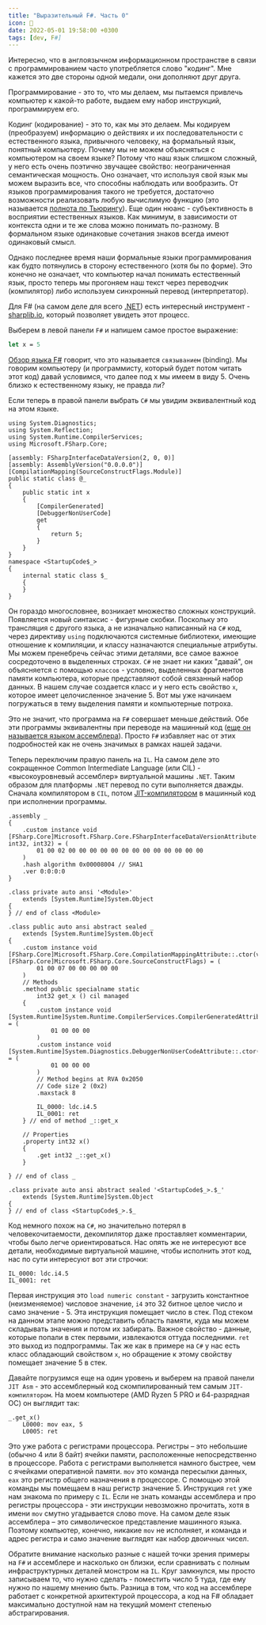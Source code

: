 ```yaml
---
title: "Выразительный F#. Часть 0"
icon: 💠
date: 2022-05-01 19:58:00 +0300
tags: [dev, F#]
---
```


Интересно, что в англоязычном информационном пространстве в связи с программированием часто употребляется слово "кодинг". Мне кажется это две стороны одной медали, они дополняют друг друга.

Программирование - это то, что мы делаем, мы пытаемся привлечь компьютер к какой-то работе, выдаем ему набор инструкций, программируем его.

Кодинг (кодирование) - это то, как мы это делаем. Мы кодируем (преобразуем) информацию о действиях и их последовательности с естественного языка, привычного человеку, на формальный язык, понятный компьютеру. Почему мы не можем объясняться с компьютером на своем языке? Потому что наш язык слишком сложный, у него есть очень поэтично звучащее свойство: неограниченная семантическая мощность. Оно означает, что используя свой язык мы можем выразить все, что способны наблюдать или вообразить. От языков программирования такого не требуется, достаточно возможности реализовать любую вычислимую функцию (это называется [полнота по Тьюрингу][1]). Еще один нюанс - субъективность в восприятии естественных языков. Как минимум, в зависимости от контекста одни и те же слова можно понимать по-разному. В формальном языке одинаковые сочетания знаков всегда имеют одинаковый смысл.

Однако последнее время наши формальные языки программирования как будто потянулись в сторону естественного (хотя бы по форме). Это конечно не означает, что компьютер начал понимать естественный язык, просто теперь мы прогоняем наш текст через переводчик (компилятор) либо используем синхронный перевод (интерпретатор).

Для F# (на самом деле для всего [.NET][2]) есть интересный инструмент - [sharplib.io][3], который позволяет увидеть этот процесс.

Выберем в левой панели `F#` и напишем самое простое выражение:

```fsharp
let x = 5
```

[Обзор языка F#][4] говорит, что это называется `связыванием` (binding). Мы говорим компьютеру (и программисту, который будет потом читать этот код) давай условимся, что далее под x мы имеем в виду 5. Очень близко к естественному языку, не правда ли?

Если теперь в правой панели выбрать `C#` мы увидим эквивалентный код на этом языке.

```csharp{9,11,17}
using System.Diagnostics;
using System.Reflection;
using System.Runtime.CompilerServices;
using Microsoft.FSharp.Core;

[assembly: FSharpInterfaceDataVersion(2, 0, 0)]
[assembly: AssemblyVersion("0.0.0.0")]
[CompilationMapping(SourceConstructFlags.Module)]
public static class @_
{
    public static int x
    {
        [CompilerGenerated]
        [DebuggerNonUserCode]
        get
        {
            return 5;
        }
    }
}
namespace <StartupCode$_>
{
    internal static class $_
    {
    }
}
```

Он гораздо многословнее, возникает множество сложных конструкций. Появляется новый синтаксис - фигурные скобки. Поскольку это трансляция с другого языка, а не изначально написанный на `C#` код, через директиву `using` подключаются системные библиотеки, имеющие отношение к компиляции, и классу назначаются специальные атрибуты. Мы можем пренебречь сейчас этими деталями, все самое важное сосредоточено в выделенных строках. `C#` не знает ни каких "давай", он объясняется с помощью `классов` - условно, выделенных фрагментов памяти компьютера, которые представляют собой связанный набор данных. В нашем случае создается класс и у него есть свойство `x`, которое имеет целочисленное значение 5. Вот мы уже начинаем погружаться в тему выделения памяти и компьютерные потроха.

Это не значит, что программа на `F#` совершает меньше действий. Обе эти программы эквивалентны при переводе на машинный код ([еще он называется языком ассемблера][5]). Просто `F#` избавляет нас от этих подробностей как не очень значимых в рамках нашей задачи.

Теперь переключим правую панель на `IL`. На самом деле это сокращенное Common Intermediate Language (или CIL) - «высокоуровневый ассемблер» виртуальной машины `.NET`. Таким образом для платформы `.NET` перевод по сути выполняется дважды. Сначала компилятором в `CIL`, потом [JIT-компилятором][6] в машинный код при исполнении программы.

```cil
.assembly _
{
    .custom instance void [FSharp.Core]Microsoft.FSharp.Core.FSharpInterfaceDataVersionAttribute::.ctor(int32, int32, int32) = (
        01 00 02 00 00 00 00 00 00 00 00 00 00 00 00 00
    )
    .hash algorithm 0x00008004 // SHA1
    .ver 0:0:0:0
}

.class private auto ansi '<Module>'
    extends [System.Runtime]System.Object
{
} // end of class <Module>

.class public auto ansi abstract sealed _
    extends [System.Runtime]System.Object
{
    .custom instance void [FSharp.Core]Microsoft.FSharp.Core.CompilationMappingAttribute::.ctor(valuetype [FSharp.Core]Microsoft.FSharp.Core.SourceConstructFlags) = (
        01 00 07 00 00 00 00 00
    )
    // Methods
    .method public specialname static
        int32 get_x () cil managed
    {
        .custom instance void [System.Runtime]System.Runtime.CompilerServices.CompilerGeneratedAttribute::.ctor() = (
            01 00 00 00
        )
        .custom instance void [System.Runtime]System.Diagnostics.DebuggerNonUserCodeAttribute::.ctor() = (
            01 00 00 00
        )
        // Method begins at RVA 0x2050
        // Code size 2 (0x2)
        .maxstack 8

        IL_0000: ldc.i4.5
        IL_0001: ret
    } // end of method _::get_x

    // Properties
    .property int32 x()
    {
        .get int32 _::get_x()
    }

} // end of class _

.class private auto ansi abstract sealed '<StartupCode$_>.$_'
    extends [System.Runtime]System.Object
{
} // end of class <StartupCode$_>.$_

```

Код немного похож на `C#`, но значительно потерял в человекочитаемости, декомпилятор даже проставляет комментарии, чтобы было легче ориентироваться. Нас опять же не интересуют все детали, необходимые виртуальной машине, чтобы исполнить этот код, нас по сути интересуют вот эти строчки:

```cil
IL_0000: ldc.i4.5
IL_0001: ret
```

Первая инструкция это `load numeric constant` - загрузить константное (неизменяемое) числовое значение, `i4` это 32 битное целое число и само значение - 5. Эта инструкция помещает число в стек. Под стеком на данном этапе можно представить область памяти, куда мы можем складывать значения и потом их забирать. Важное свойство - данные, которые попали в стек первыми, извлекаются оттуда последними. `ret` это выход из подпрограммы. Так же как в примере на `C#` у нас есть класс обладающий свойством `x`, но обращение к этому свойству помещает значение 5 в стек.

Давайте погрузимся еще на один уровень и выберем на правой панели `JIT Asm` - это ассемблерный код скомпилированный тем самым `JIT-компилятором`. На моем компьютере (AMD Ryzen 5 PRO и 64-разрядная ОС) он выглядит так:

```asm6502
_.get_x()
    L0000: mov eax, 5
    L0005: ret
```

Это уже работа с регистрами процессора. Регистры – это небольшие (обычно 4 или 8 байт) ячейки памяти, расположенные непосредственно в процессоре. Работа с регистрами выполняется намного быстрее, чем с ячейками оперативной памяти. `mov` это команда пересылки данных, `eax` это регистр общего назначения в процессоре. С помощью этой команды мы помещаем в наш регистр значение 5. Инструкция `ret` уже нам знакома по примеру с `IL`. Если не знать команды ассемблера и про регистры процессора - эти инструкции невозможно прочитать, хотя в имени `mov` смутно угадывается слово move. На самом деле язык ассемблера – это символическое представление машинного языка. Поэтому компьютер, конечно, никакие `mov` не исполняет, и команда и адрес регистра и само значение выглядят как набор двоичных чисел.

Обратите внимание насколько разные с нашей точки зрения примеры на `F#` и ассемблере и насколько он близки, если сравнивать с полным инфраструктурных деталей монстром на `IL`. Круг замкнулся, мы просто записываем то, что нужно сделать - поместить число 5 туда, где ему нужно по нашему мнению быть. Разница в том, что код на ассемблере работает с конкретной архитектурой процессора, а код на F# обладает максимально доступной нам на текущий момент степенью абстрагирования.

[1]: https://ru.wikipedia.org/wiki/%D0%9F%D0%BE%D0%BB%D0%BD%D0%BE%D1%82%D0%B0_%D0%BF%D0%BE_%D0%A2%D1%8C%D1%8E%D1%80%D0%B8%D0%BD%D0%B3%D1%83
[2]: https://dotnet.microsoft.com/en-us/
[3]: https://sharplab.io
[4]: https://docs.microsoft.com/ru-ru/dotnet/fsharp/tour
[5]: https://ru.wikipedia.org/wiki/%D0%AF%D0%B7%D1%8B%D0%BA_%D0%B0%D1%81%D1%81%D0%B5%D0%BC%D0%B1%D0%BB%D0%B5%D1%80%D0%B0
[6]: https://ru.wikipedia.org/wiki/JIT-%D0%BA%D0%BE%D0%BC%D0%BF%D0%B8%D0%BB%D1%8F%D1%86%D0%B8%D1%8F
